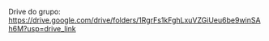 Drive do grupo: https://drive.google.com/drive/folders/1RgrFs1kFghLxuVZGiUeu6be9winSAh6M?usp=drive_link
